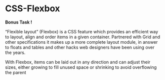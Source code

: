# CSS-Flexbox

**Bonus Task !**

“Flexible layout” (Flexbox) is a CSS feature which provides an efficient way to layout, align and order items in a given container. Partnered with Grid and other specifications it makes up a more complete layout module, in answer to floats and tables and other hacks web designers have been using over the years. 

With Flexbox, items can be laid out in any direction and can adjust their sizes, either growing to fill unused space or shrinking to avoid overflowing the parent
